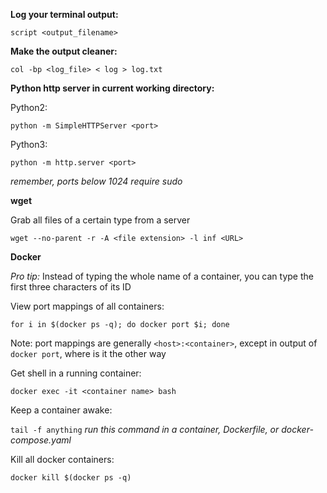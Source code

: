 

**Log your terminal output:**

`script <output_filename>`

**Make the output cleaner:**

`col -bp <log_file> < log > log.txt`

**Python http server in current working directory:**

Python2:

`python -m SimpleHTTPServer <port>`

Python3:

`python -m http.server <port>`

*remember, ports below 1024 require sudo*

**wget**

Grab all files of a certain type from a server

`wget --no-parent -r -A <file extension> -l inf <URL>`

**Docker**

*Pro tip:* Instead of typing the whole name of a container, you can type the first three characters of its ID

View port mappings of all containers:

`for i in $(docker ps -q); do docker port $i; done`

Note: port mappings are generally `<host>:<container>`, except in output of `docker port`, where is it the other way

Get shell in a running container:

`docker exec -it <container name> bash`

Keep a container awake:

`tail -f anything`
*run this command in a container, Dockerfile, or docker-compose.yaml*

Kill all docker containers:

`docker kill $(docker ps -q)`
